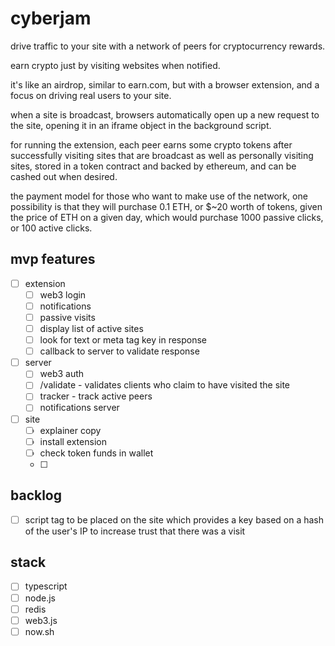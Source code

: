 # cyberjam

drive traffic to your site with a network of peers for cryptocurrency rewards.

earn crypto just by visiting websites when notified.

it's like an airdrop, similar to earn.com, but with a browser extension, and a focus on driving real users to your site.

when a site is broadcast, browsers automatically open up a new request to the site, opening it in an iframe object in the background script.

for running the extension, each peer earns some crypto tokens after successfully visiting sites that are broadcast as well as personally visiting sites, stored in a token contract and backed by ethereum, and can be cashed out when desired.

the payment model for those who want to make use of the network, one possibility is that they will purchase 0.1 ETH, or $~20 worth of tokens, given the price of ETH on a given day, which would purchase 1000 passive clicks, or 100 active clicks.

## mvp features

- [ ] extension
  - [ ] web3 login
  - [ ] notifications
  - [ ] passive visits
  - [ ] display list of active sites
  - [ ] look for text or meta tag key in response
  - [ ] callback to server to validate response

- [ ] server
  - [ ] web3 auth
  - [ ] /validate - validates clients who claim to have visited the site
  - [ ] tracker - track active peers
  - [ ] notifications server

- [ ] site
  - [ ] explainer copy
  - [ ] install extension
  - [ ] check token funds in wallet
  - [ ] 

## backlog

- [ ] script tag to be placed on the site which provides a key based on a hash of the user's IP to increase trust that there was a visit

## stack

- [ ] typescript
- [ ] node.js
- [ ] redis
- [ ] web3.js
- [ ] now.sh
